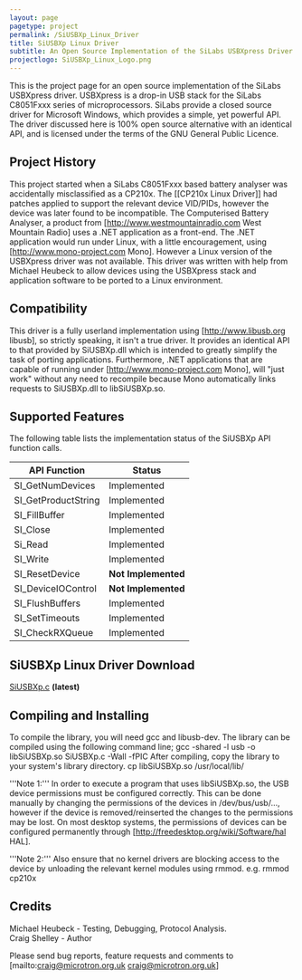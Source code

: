 ```yaml
---
layout: page
pagetype: project
permalink: /SiUSBXp_Linux_Driver
title: SiUSBXp Linux Driver
subtitle: An Open Source Implementation of the SiLabs USBXpress Driver using LibUSB
projectlogo: SiUSBXp_Linux_Logo.png
---
```


This is the project page for an open source implementation of the SiLabs USBXpress driver. USBXpress is a drop-in USB stack for the SiLabs C8051Fxxx series of microprocessors. SiLabs provide a closed source driver for Microsoft Windows, which provides a simple, yet powerful API. The driver discussed here is 100% open source alternative with an identical API, and is licensed under the terms of the GNU General Public Licence.

## Project History
This project started when a SiLabs C8051Fxxx based battery analyser was accidentally misclassified as a CP210x. The [[CP210x Linux Driver]] had patches applied to support the relevant device VID/PIDs, however the device was later found to be incompatible.
The Computerised Battery Analyser, a product from [http://www.westmountainradio.com West Mountain Radio] uses a .NET application as a front-end. The .NET application would run under Linux, with a little encouragement, using [http://www.mono-project.com Mono]. However a Linux version of the USBXpress driver was not available.
This driver was written with help from Michael Heubeck to allow devices using the USBXpress stack and application software to be ported to a Linux environment.

## Compatibility
This driver is a fully userland implementation using [http://www.libusb.org libusb], so strictly speaking, it isn't a true driver. It provides an identical API to that provided by SiUSBXp.dll which is intended to greatly simplify the task of porting applications. Furthermore, .NET applications that are capable of running under [http://www.mono-project.com Mono], will "just work" without any need to recompile because Mono automatically links requests to SiUSBXp.dll to libSiUSBXp.so.

## Supported Features
The following table lists the implementation status of the SiUSBXp API function calls.

|    API Function      |   Status    |
|----------------------|-------------|
| SI_GetNumDevices     | Implemented |
| SI_GetProductString  | Implemented |
| SI_FillBuffer        | Implemented |
| SI_Close             | Implemented |
| Si_Read              | Implemented |
| SI_Write             | Implemented |
| SI_ResetDevice       | **Not Implemented** |
| SI_DeviceIOControl   | **Not Implemented** |
| SI_FlushBuffers      | Implemented |
| SI_SetTimeouts       | Implemented |
| SI_CheckRXQueue      | Implemented |

## SiUSBXp Linux Driver Download
[SiUSBXp.c](https://raw.githubusercontent.com/craigshelley/SiUSBXp/master/SiUSBXp.c) **(latest)**

## Compiling and Installing
To compile the library, you will need gcc and libusb-dev. The library can be compiled using the following command line;
 gcc -shared -l usb -o libSiUSBXp.so SiUSBXp.c -Wall -fPIC
After compiling, copy the library to your system's library directory.
 cp libSiUSBXp.so /usr/local/lib/

'''Note 1:''' In order to execute a program that uses libSiUSBXp.so, the USB device permissions must be configured correctly. This can be done manually by changing the permissions of the devices in /dev/bus/usb/..., however if the device is removed/reinserted the changes to the permissions may be lost. On most desktop systems, the permissions of devices can be configured permanently through [http://freedesktop.org/wiki/Software/hal HAL].

'''Note 2:''' Also ensure that no kernel drivers are blocking access to the device by unloading the relevant kernel modules using rmmod. e.g.
 rmmod cp210x
## Credits
Michael Heubeck - Testing, Debugging, Protocol Analysis.<br/>
Craig Shelley - Author

Please send bug reports, feature requests and comments to [mailto:craig@microtron.org.uk craig@microtron.org.uk]
